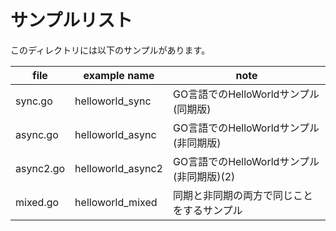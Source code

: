 # サンプルリスト

このディレクトリには以下のサンプルがあります。

| file      | example name      | note                                       |
| --------- | ----------------- | ------------------------------------------ |
| sync.go   | helloworld_sync   | GO言語でのHelloWorldサンプル (同期版)      |
| async.go  | helloworld_async  | GO言語でのHelloWorldサンプル (非同期版)    |
| async2.go | helloworld_async2 | GO言語でのHelloWorldサンプル (非同期版)(2) |
| mixed.go  | helloworld_mixed  | 同期と非同期の両方で同じことをするサンプル |
